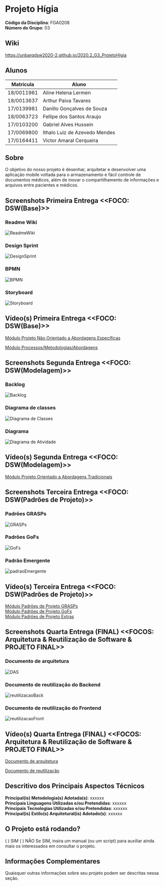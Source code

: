 # Projeto Hígia

**Código da Disciplina**: FGA0208<br>
**Número do Grupo**: 03<br>

## Wiki

https://unbarqdsw2020-2.github.io/2020.2_G3_ProjetoHigia

## Alunos

| Matrícula  | Aluno                         |
| ---------- | ----------------------------- |
| 18/0011961 | Aline Helena Lermen           |
| 18/0013637 | Arthur Paiva Tavares          |
| 17/0139981 | Danillo Gonçalves de Souza    |
| 18/0063723 | Fellipe dos Santos Araujo     |
| 17/0103200 | Gabriel Alves Hussein         |
| 17/0069800 | Ithalo Luiz de Azevedo Mendes |
| 17/0164411 | Victor Amaral Cerqueira       |

## Sobre

O objetivo do nosso projeto é desenhar, arquitetar e desenvolver uma aplicação mobile voltada para o armazenamento e fácil controle de documentos médicos, além de inovar o compartilhamento de informações e arquivos entre pacientes e médicos.

## Screenshots Primeira Entrega <<FOCO: DSW(Base)>>

### Readme Wiki

![ReadmeWiki](./assets/primeiraEntrega/readmeWiki.png)

### Design Sprint

![DesignSprint](./assets/primeiraEntrega/designSprint.png)

### BPMN

![BPMN](./assets/primeiraEntrega/bpmn.png)

### Storyboard

![Storyboard](./assets/primeiraEntrega/storyboard.png)

## Vídeo(s) Primeira Entrega <<FOCO: DSW(Base)>>

[Módulo Projeto Não Orientado a Abordagens Específicas](https://www.youtube.com/watch?v=1i1FSKLa3sw&feature=youtu.be)

[Módulo Processos/Metodologias/Abordagens](https://www.youtube.com/watch?v=WFZWljNopaQ&feature=youtu.be)

## Screenshots Segunda Entrega <<FOCO: DSW(Modelagem)>>

### Backlog

![Backlog](./assets/primeiraEntrega/backlog.png)

### Diagrama de classes

![Diagrama de Classes](./assets/primeiraEntrega/diagramaClasse.png)

### Diagrama

![Diagrama de Atividade](./assets/primeiraEntrega/diagramaAtividade.png)

## Vídeo(s) Segunda Entrega <<FOCO: DSW(Modelagem)>>

[Módulo Projeto Orientado a Abordagens Tradicionais](https://unbarqdsw2020-2.github.io/2020.2_G3_ProjetoHigia/#/./videos/entrega2)

## Screenshots Terceira Entrega <<FOCO: DSW(Padrões de Projeto)>>

### Padrões GRASPs

![GRASPs](./assets/primeiraEntrega/padroesGrasps.png)

### Padrões GoFs

![GoFs](./assets/primeiraEntrega/padroesGofs.png)

### Padrão Emergente

![padraoEmergente](./assets/primeiraEntrega/padraoEmergente.png)

## Vídeo(s) Terceira Entrega <<FOCO: DSW(Padrões de Projeto)>>

[Módulo Padrões de Projeto GRASPs](https://youtu.be/n9shiFCyHC8)  
[Módulo Padrões de Projeto GoFs](https://youtu.be/y3WaFK6YfCQ)  
[Módulo Padrões de Projeto Extras](https://youtu.be/prgdaiVpM2A)  

## Screenshots Quarta Entrega (FINAL) <<FOCOS: Arquitetura & Reutilização de Software & PROJETO FINAL>>

### Documento de arquitetura
![DAS](./assets/primeiraEntrega/das.png)

### Documento de reutilização do Backend
![reutilizacaoBack](./assets/primeiraEntrega/reutilizacaoBack.png)

### Documento de reutilização do Frontend
![reutilizacaoFront](./assets/primeiraEntrega/reutilizacaoFront.png)


## Vídeo(s) Quarta Entrega (FINAL) <<FOCOS: Arquitetura & Reutilização de Software & PROJETO FINAL>>

[Documento de arquitetura](https://youtu.be/cVlhFjSBMBk)

[Documento de reutilização](https://youtu.be/ZmafJujQhtU)

## Descritivo dos Principais Aspectos Técnicos

**Principal(is) Metodologia(s) Adotada(s)**: xxxxxx<br>
**Principais Linguagens Utilizadas e/ou Pretendidas**: xxxxxx<br>
**Principais Tecnologias Utilizadas e/ou Pretendidas**: xxxxxx<br>
**Principal(is) Estilo(s) Arquitetural(is) Adotado(s)**: xxxxxx<br>

## O Projeto está rodando?

( ) SIM
( ) NÃO
Se SIM, insira um manual (ou um script) para auxiliar ainda mais os interessados em consultar o projeto.

## Informações Complementares

Quaisquer outras informações sobre seu projeto podem ser descritas nessa seção.
